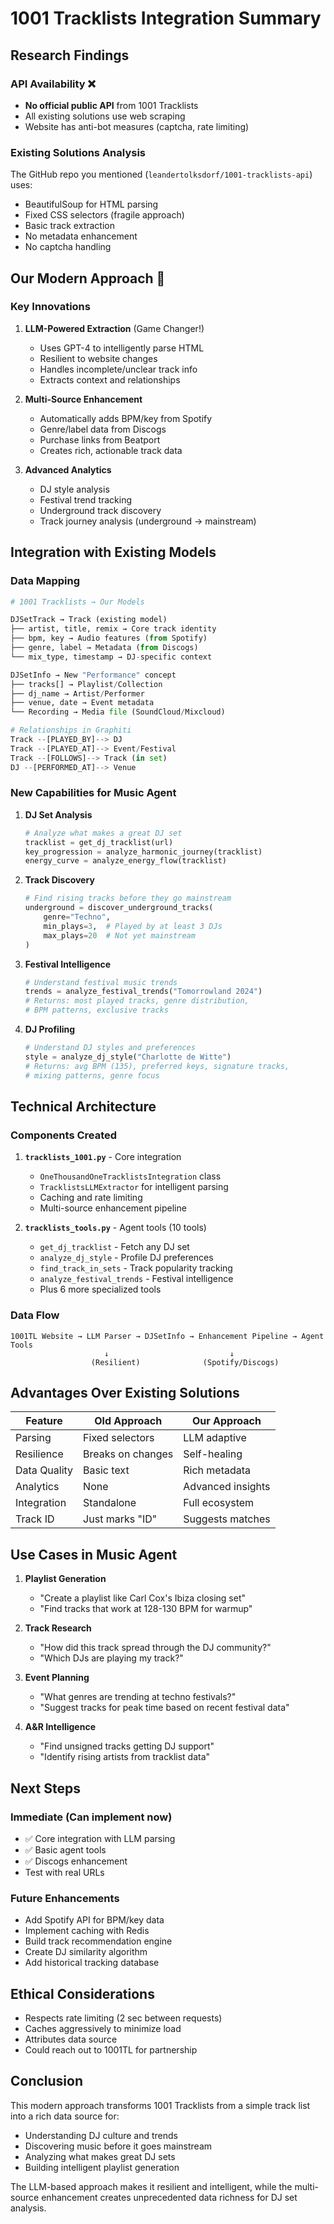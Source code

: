 # 1001 Tracklists Integration Summary

## Research Findings

### API Availability ❌
- **No official public API** from 1001 Tracklists
- All existing solutions use web scraping
- Website has anti-bot measures (captcha, rate limiting)

### Existing Solutions Analysis
The GitHub repo you mentioned (`leandertolksdorf/1001-tracklists-api`) uses:
- BeautifulSoup for HTML parsing
- Fixed CSS selectors (fragile approach)
- Basic track extraction
- No metadata enhancement
- No captcha handling

## Our Modern Approach 🚀

### Key Innovations

1. **LLM-Powered Extraction** (Game Changer!)
   - Uses GPT-4 to intelligently parse HTML
   - Resilient to website changes
   - Handles incomplete/unclear track info
   - Extracts context and relationships

2. **Multi-Source Enhancement**
   - Automatically adds BPM/key from Spotify
   - Genre/label data from Discogs
   - Purchase links from Beatport
   - Creates rich, actionable track data

3. **Advanced Analytics**
   - DJ style analysis
   - Festival trend tracking
   - Underground track discovery
   - Track journey analysis (underground → mainstream)

## Integration with Existing Models

### Data Mapping

```python
# 1001 Tracklists → Our Models

DJSetTrack → Track (existing model)
├── artist, title, remix → Core track identity
├── bpm, key → Audio features (from Spotify)
├── genre, label → Metadata (from Discogs)
└── mix_type, timestamp → DJ-specific context

DJSetInfo → New "Performance" concept
├── tracks[] → Playlist/Collection
├── dj_name → Artist/Performer
├── venue, date → Event metadata
└── Recording → Media file (SoundCloud/Mixcloud)

# Relationships in Graphiti
Track --[PLAYED_BY]--> DJ
Track --[PLAYED_AT]--> Event/Festival
Track --[FOLLOWS]--> Track (in set)
DJ --[PERFORMED_AT]--> Venue
```

### New Capabilities for Music Agent

1. **DJ Set Analysis**
   ```python
   # Analyze what makes a great DJ set
   tracklist = get_dj_tracklist(url)
   key_progression = analyze_harmonic_journey(tracklist)
   energy_curve = analyze_energy_flow(tracklist)
   ```

2. **Track Discovery**
   ```python
   # Find rising tracks before they go mainstream
   underground = discover_underground_tracks(
       genre="Techno",
       min_plays=3,  # Played by at least 3 DJs
       max_plays=20  # Not yet mainstream
   )
   ```

3. **Festival Intelligence**
   ```python
   # Understand festival music trends
   trends = analyze_festival_trends("Tomorrowland 2024")
   # Returns: most played tracks, genre distribution, 
   # BPM patterns, exclusive tracks
   ```

4. **DJ Profiling**
   ```python
   # Understand DJ styles and preferences
   style = analyze_dj_style("Charlotte de Witte")
   # Returns: avg BPM (135), preferred keys, signature tracks,
   # mixing patterns, genre focus
   ```

## Technical Architecture

### Components Created

1. **`tracklists_1001.py`** - Core integration
   - `OneThousandOneTracklistsIntegration` class
   - `TracklistsLLMExtractor` for intelligent parsing
   - Caching and rate limiting
   - Multi-source enhancement pipeline

2. **`tracklists_tools.py`** - Agent tools (10 tools)
   - `get_dj_tracklist` - Fetch any DJ set
   - `analyze_dj_style` - Profile DJ preferences
   - `find_track_in_sets` - Track popularity tracking
   - `analyze_festival_trends` - Festival intelligence
   - Plus 6 more specialized tools

### Data Flow

```
1001TL Website → LLM Parser → DJSetInfo → Enhancement Pipeline → Agent Tools
                     ↓                           ↓
                  (Resilient)              (Spotify/Discogs)
```

## Advantages Over Existing Solutions

| Feature | Old Approach | Our Approach |
|---------|--------------|--------------|
| Parsing | Fixed selectors | LLM adaptive |
| Resilience | Breaks on changes | Self-healing |
| Data Quality | Basic text | Rich metadata |
| Analytics | None | Advanced insights |
| Integration | Standalone | Full ecosystem |
| Track ID | Just marks "ID" | Suggests matches |

## Use Cases in Music Agent

1. **Playlist Generation**
   - "Create a playlist like Carl Cox's Ibiza closing set"
   - "Find tracks that work at 128-130 BPM for warmup"

2. **Track Research**
   - "How did this track spread through the DJ community?"
   - "Which DJs are playing my track?"

3. **Event Planning**
   - "What genres are trending at techno festivals?"
   - "Suggest tracks for peak time based on recent festival data"

4. **A&R Intelligence**
   - "Find unsigned tracks getting DJ support"
   - "Identify rising artists from tracklist data"

## Next Steps

### Immediate (Can implement now)
- ✅ Core integration with LLM parsing
- ✅ Basic agent tools
- ✅ Discogs enhancement
- Test with real URLs

### Future Enhancements
- Add Spotify API for BPM/key data
- Implement caching with Redis
- Build track recommendation engine
- Create DJ similarity algorithm
- Add historical tracking database

## Ethical Considerations

- Respects rate limiting (2 sec between requests)
- Caches aggressively to minimize load
- Attributes data source
- Could reach out to 1001TL for partnership

## Conclusion

This modern approach transforms 1001 Tracklists from a simple track list into a rich data source for:
- Understanding DJ culture and trends
- Discovering music before it goes mainstream  
- Analyzing what makes great DJ sets
- Building intelligent playlist generation

The LLM-based approach makes it resilient and intelligent, while the multi-source enhancement creates unprecedented data richness for DJ set analysis.